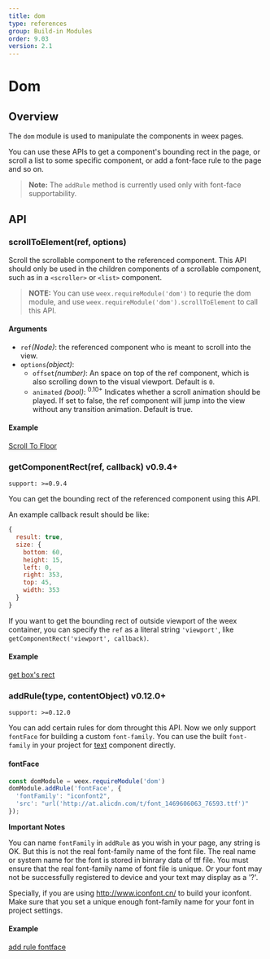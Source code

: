```yaml
---
title: dom
type: references
group: Build-in Modules
order: 9.03
version: 2.1
---
```


# Dom

## Overview

The `dom` module is used to manipulate the components in weex pages.

You can use these APIs to get a component's bounding rect in the page, or scroll a list to some specific component, or add a font-face rule to the page and so on.

> **Note:** The `addRule` method is currently used only with font-face supportability.

## API

### scrollToElement(ref, options)

Scroll the scrollable component to the referenced component. This API should only be used in the children components of a scrollable component, such as in a `<scroller>` or `<list>` component.

> **NOTE:** You can use `weex.requireModule('dom')` to requrie the dom module, and use `weex.requireModule('dom').scrollToElement` to call this API.

#### Arguments

* `ref`*(Node)*: the referenced component who is meant to scroll into the view.
* `options`*(object)*:
  * `offset`*(number)*: An space on top of the ref component, which is also scrolling down to the visual viewport. Default is `0`.
  * `animated` *(bool)*: <sup class="wx-v">0.10+</sup> Indicates whether a scroll animation should be played. If set to false, the ref component will jump into the view without any transition animation. Default is true.

#### Example

[Scroll To Floor](http://dotwe.org/vue/56e0d256cbb26facd958dbd6424f42b2)

### getComponentRect(ref, callback) <span class="api-version">v0.9.4+</span>

`support: >=0.9.4`

You can get the bounding rect of the referenced component using this API.

An example callback result should be like:

```javascript
{
  result: true,
  size: {
    bottom: 60,
    height: 15,
    left: 0,
    right: 353,
    top: 45,
    width: 353
  }
}
```

If you want to get the bounding rect of outside viewport of the weex container, you can specify the `ref` as a literal string `'viewport'`, like `getComponentRect('viewport', callback)`.

#### Example

[get box's rect](http://dotwe.org/vue/d69ec16302e06300096c7285baef538a)


### addRule(type, contentObject) <span class="api-version">v0.12.0+</span>

`support: >=0.12.0`

You can add certain rules for dom throught this API. Now we only support `fontFace` for building a custom `font-family`. You can use the built `font-family` in your project for [text](../components/text.html#iconfont) component directly.

#### fontFace

```javascript
const domModule = weex.requireModule('dom')
domModule.addRule('fontFace', {
  'fontFamily': "iconfont2",
  'src': "url('http://at.alicdn.com/t/font_1469606063_76593.ttf')"
});
```
**Important Notes**

You can name `fontFamily` in `addRule` as you wish in your page, any string is OK. But this is not the real font-family name of the font file. The real name or system name for the font is stored in binrary data of ttf file. You must ensure that the real font-family name of font file is unique. Or your font may not be successfully registered to device and your text may display as a '?'.

Specially, if you are using http://www.iconfont.cn/ to build your iconfont. Make sure that you set a unique enough font-family name for your font in project settings.

#### Example

[add rule fontface](http://dotwe.org/vue/95b2c6716f37066d5f44c5c75c979394)
